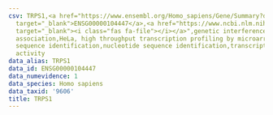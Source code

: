 ```yaml
---
csv: TRPS1,<a href="https://www.ensembl.org/Homo_sapiens/Gene/Summary?db=core;g=ENSG00000104447"
  target="_blank">ENSG00000104447</a>,<a href="https://www.ncbi.nlm.nih.gov/pubmed/17216044"
  target="_blank"><i class="fas fa-file"></i></a>",genetic interference,functional
  association,HeLa, high throughput transcription profiling by microarray,nucleotide
  sequence identification,nucleotide sequence identification,transcriptional regulation,down-regulates
  activity
data_alias: TRPS1
data_id: ENSG00000104447
data_numevidence: 1
data_species: Homo sapiens
data_taxid: '9606'
title: TRPS1
---
```

